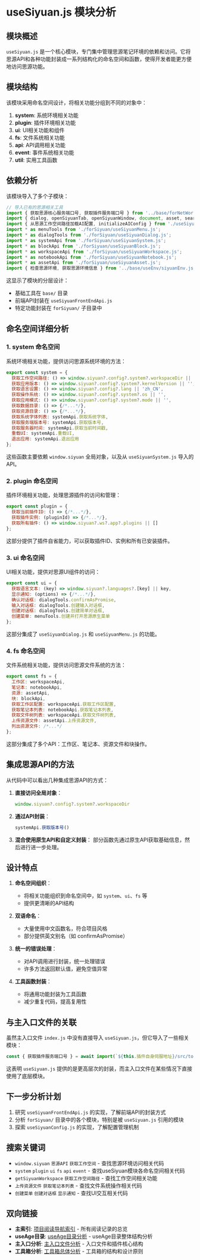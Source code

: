 # useSiyuan.js 模块分析

## 模块概述

`useSiyuan.js` 是一个核心模块，专门集中管理思源笔记环境的依赖和访问。它将思源API和各种功能封装成一系列结构化的命名空间和函数，使得开发者能更方便地访问思源功能。

## 模块结构

该模块采用命名空间设计，将相关功能分组到不同的对象中：

1. **system**: 系统环境相关功能
2. **plugin**: 插件环境相关功能
3. **ui**: UI相关功能和组件
4. **fs**: 文件系统相关功能
5. **api**: API调用相关功能
6. **event**: 事件系统相关功能
7. **util**: 实用工具函数

## 依赖分析

该模块导入了多个子模块：

```js
// 导入已有的思源相关工具
import { 获取思源核心服务端口号, 获取插件服务端口号 } from '../base/forNetWork/forPort/forSiyuanPort.js';
import { dialog, openSiyuanTab, openSiyuanWindow, document, asset, search, card } from './useSiyuanFrontEndApi.js';
import { 从思源工作空间路径加载AI配置, initializeAIConfig } from './useSiyuanConfig.js';
import * as menuTools from './forSiyuan/useSiyuanMenu.js';
import * as dialogTools from './forSiyuan/useSiyuanDialog.js';
import * as systemApi from './forSiyuan/useSiyuanSystem.js';
import * as blockApi from './forSiyuan/useSiyuanBlock.js';
import * as workspaceApi from './forSiyuan/useSiyuanWorkspace.js';
import * as notebookApi from './forSiyuan/useSiyuanNotebook.js';
import * as assetApi from './forSiyuan/useSiyuanAsset.js';
import { 检查思源环境, 获取思源环境信息 } from '../base/useEnv/siyuanEnv.js';
```

这显示了模块的分层设计：
- 基础工具在 `base/` 目录
- 前端API封装在 `useSiyuanFrontEndApi.js`
- 特定功能封装在 `forSiyuan/` 子目录中

## 命名空间详细分析

### 1. system 命名空间

系统环境相关功能，提供访问思源系统环境的方法：

```js
export const system = {
  获取工作空间路径: () => window.siyuan?.config?.system?.workspaceDir || '',
  获取应用版本: () => window.siyuan?.config?.system?.kernelVersion || '',
  获取语言设置: () => window.siyuan?.config?.lang || 'zh_CN',
  获取操作系统: () => window.siyuan?.config?.system?.os || '',
  获取应用模式: () => window.siyuan?.config?.system?.mode || '',
  获取数据目录: () => {/*...*/},
  获取资源目录: () => {/*...*/},
  获取系统字体列表: systemApi.获取系统字体,
  获取服务端版本号: systemApi.获取版本号,
  获取服务器时间: systemApi.获取当前时间戳,
  重载UI: systemApi.重载UI,
  退出应用: systemApi.退出应用
};
```

这些函数主要依赖 `window.siyuan` 全局对象，以及从 `useSiyuanSystem.js` 导入的API。

### 2. plugin 命名空间

插件环境相关功能，处理思源插件的访问和管理：

```js
export const plugin = {
  获取当前插件ID: () => {/*...*/},
  获取插件实例: (pluginId) => {/*...*/},
  获取所有插件: () => window.siyuan?.ws?.app?.plugins || []
};
```

这部分提供了插件自省能力，可以获取插件ID、实例和所有已安装插件。

### 3. ui 命名空间

UI相关功能，提供对思源UI组件的访问：

```js
export const ui = {
  获取语言文本: (key) => window.siyuan?.languages?.[key] || key,
  显示通知: (options) => {/*...*/},
  确认对话框: dialogTools.confirmAsPromise,
  输入对话框: dialogTools.创建输入对话框,
  创建对话框: dialogTools.创建简单对话框,
  创建菜单: menuTools.创建并打开思源原生菜单
};
```

这部分集成了 `useSiyuanDialog.js` 和 `useSiyuanMenu.js` 的功能。

### 4. fs 命名空间

文件系统相关功能，提供访问思源文件系统的方法：

```js
export const fs = {
  工作区: workspaceApi,
  笔记本: notebookApi,
  资源: assetApi,
  块: blockApi,
  获取工作区配置: workspaceApi.获取工作区配置,
  获取笔记本列表: notebookApi.获取笔记本列表,
  获取文件树列表: workspaceApi.获取文件树列表,
  上传资源文件: assetApi.上传资源文件,
  列出资源文件: /*...*/
};
```

这部分集成了多个API：工作区、笔记本、资源文件和块操作。

## 集成思源API的方法

从代码中可以看出几种集成思源API的方式：

1. **直接访问全局对象**：
   ```js
   window.siyuan?.config?.system?.workspaceDir
   ```

2. **通过API封装**：
   ```js
   systemApi.获取版本号()
   ```

3. **混合使用原生API和自定义封装**：
   部分函数先通过原生API获取基础信息，然后进行进一步处理。

## 设计特点

1. **命名空间组织**：
   - 将相关功能组织到命名空间中，如 `system`、`ui`、`fs` 等
   - 提供更清晰的API结构

2. **双语命名**：
   - 大量使用中文函数名，符合项目风格
   - 部分提供英文别名（如 confirmAsPromise）

3. **统一的错误处理**：
   - 对API调用进行封装，统一处理错误
   - 许多方法返回默认值，避免空值异常

4. **工具函数封装**：
   - 将通用功能封装为工具函数
   - 减少重复代码，提高复用性

## 与主入口文件的关联

虽然主入口文件 `index.js` 中没有直接导入 `useSiyuan.js`，但它导入了一些相关模块：

```js
const { 获取插件服务端口号 } = await import(`${this.插件自身伺服地址}/src/toolBox/base/forNetWork/forPort/forSiyuanPort.js`);
```

这表明 `useSiyuan.js` 提供的是更高层次的封装，而主入口文件在某些情况下直接使用了底层模块。

## 下一步分析计划

1. 研究 `useSiyuanFrontEndApi.js` 的实现，了解前端API的封装方式
2. 分析 `forSiyuan/` 目录中的各个模块，特别是被 `useSiyuan.js` 引用的模块
3. 探索 `useSiyuanConfig.js` 的实现，了解配置管理机制

## 搜索关键词

- `window.siyuan` `思源API` `获取工作空间` - 查找思源环境访问相关代码
- `system` `plugin` `ui` `fs` `api` `event` - 查找useSiyuan模块各命名空间相关代码
- `getSiyuanWorkspace` `获取工作空间路径` - 查找工作空间相关功能
- `上传资源文件` `获取笔记本列表` - 查找文件系统操作相关代码
- `创建菜单` `创建对话框` `显示通知` - 查找UI交互相关代码

## 双向链接

- **主索引**: [项目阅读导航索引](/src/AInote.md) - 所有阅读记录的总览
- **useAge目录**: [useAge目录分析](/src/toolBox/useAge/阅读进度.md) - useAge目录整体结构分析
- **主入口分析**: [主入口文件分析](/src/AInote-阅读进度.md) - 入口文件和插件核心结构
- **工具箱分析**: [工具箱总体分析](/src/toolBox/阅读进度.md) - 工具箱的结构和设计原则 